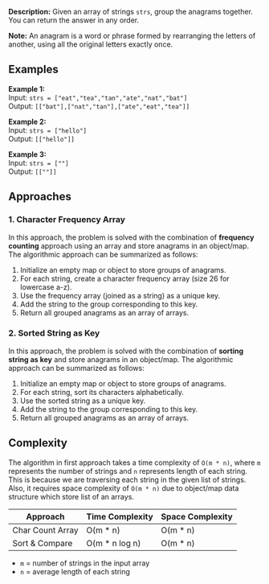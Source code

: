 **Description:**
Given an array of strings `strs`, group the anagrams together. You can return the answer in any order.

**Note:** An anagram is a word or phrase formed by rearranging the letters of another, using all the original letters exactly once.

## Examples

**Example 1:**  
Input: `strs = ["eat","tea","tan","ate","nat","bat"]`  
Output: `[["bat"],["nat","tan"],["ate","eat","tea"]]`

**Example 2:**  
Input: `strs = ["hello"]`  
Output: `[["hello"]]`

**Example 3:**  
Input: `strs = [""]`  
Output: `[[""]]`

## Approaches

### 1. Character Frequency Array
In this approach, the problem is solved with the combination of **frequency counting** approach using an array and store anagrams in an object/map. The algorithmic approach can be summarized as follows:

1. Initialize an empty map or object to store groups of anagrams.
2. For each string, create a character frequency array (size 26 for lowercase a-z).
3. Use the frequency array (joined as a string) as a unique key.
4. Add the string to the group corresponding to this key.
5. Return all grouped anagrams as an array of arrays.

### 2. Sorted String as Key
In this approach, the problem is solved with the combination of **sorting string as key** and store anagrams in an object/map. The algorithmic approach can be summarized as follows:

1. Initialize an empty map or object to store groups of anagrams.
2. For each string, sort its characters alphabetically.
3. Use the sorted string as a unique key.
4. Add the string to the group corresponding to this key.
5. Return all grouped anagrams as an array of arrays.


## Complexity

The algorithm in first approach takes a time complexity of `O(m * n)`, where `m` represents the number of strings and `n` represents length of each string. This is because we are traversing each string in the given list of strings.
Also, it requires space complexity of `O(m * n)` due to object/map data structure which store list of an arrays.

| Approach         | Time Complexity | Space Complexity |
| ---------------- | --------------- | ---------------- |
| Char Count Array | O(m * n)        | O(m * n)         |
| Sort & Compare   | O(m * n log n)  | O(m * n)         |

- `m` = number of strings in the input array
- `n` = average length of each string
